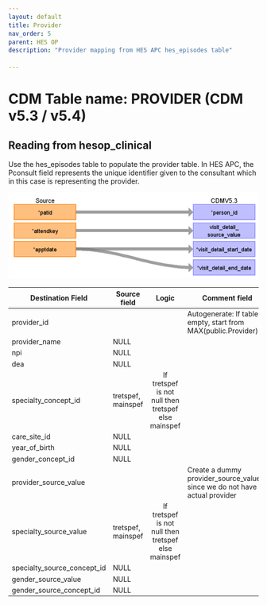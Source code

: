 ```yaml
---
layout: default
title: Provider
nav_order: 5
parent: HES OP
description: "Provider mapping from HES APC hes_episodes table"

---
```


# CDM Table name: PROVIDER (CDM v5.3 / v5.4)

## Reading from hesop_clinical

Use the hes_episodes table to populate the provider table. In HES APC, the Pconsult field represents the unique identifier given to the consultant which in this case is representing the provider.  

![](images/image3.png)

| Destination Field | Source field | Logic | Comment field |
| --- | --- | :---: | --- |
| provider_id | | | Autogenerate: If table is empty, start from MAX(public.Provider)+1 |
| provider_name | NULL |  |  |
| npi | NULL |  |  |
| dea |NULL  |  |  |
| specialty_concept_id | tretspef, mainspef | If tretspef is not null then tretspef else mainspef|
| care_site_id | NULL| | |
| year_of_birth | NULL |  |  |
| gender_concept_id | NULL | |  |
| provider_source_value | |  | Create a dummy provider_source_value since we do not have an actual provider |
| specialty_source_value | tretspef, mainspef | If tretspef is not null then tretspef else mainspef|
| specialty_source_concept_id |NULL  |  | |
| gender_source_value | NULL| |  |
| gender_source_concept_id | NULL |  | |